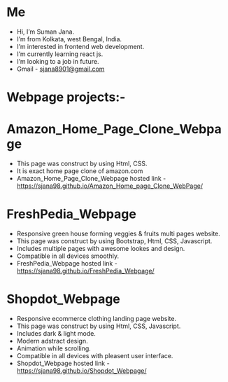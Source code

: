 # Me
- Hi, I’m Suman Jana.
- I’m from Kolkata, west Bengal, India.
- I’m interested in frontend web development.
- I’m currently learning react js.
- I’m looking to a job in future.
- Gmail - sjana8901@gmail.com
# Webpage projects:-
# Amazon_Home_Page_Clone_Webpage
- This page was construct by using Html, CSS.
- It is exact home page clone of amazon.com
- Amazon_Home_Page_Clone_Webpage hosted link - https://sjana98.github.io/Amazon_Home_page_Clone_WebPage/
# FreshPedia_Webpage
- Responsive green house forming veggies & fruits multi pages website.
- This page was construct by using Bootstrap, Html, CSS, Javascript.
- Includes multiple pages with awesome lookes and design.
- Compatible in all devices smoothly.
- FreshPedia_Webpage hosted link - https://sjana98.github.io/FreshPedia_Webpage/
# Shopdot_Webpage
- Responsive ecommerce clothing landing page website. 
- This page was construct by using Html, CSS, Javascript.
- Includes dark & light mode.
- Modern adstract design.
- Animation while scrolling.
- Compatible in all devices with pleasent user interface.
- Shopdot_Webpage hosted link - https://sjana98.github.io/Shopdot_Webpage/











